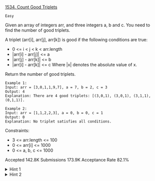 [1534. Count Good Triplets](https://leetcode.com/problems/count-good-triplets)

`Easy`

Given an array of integers arr, and three integers a, b and c. You need to find the number of good triplets.

A triplet (arr[i], arr[j], arr[k]) is good if the following conditions are true:

- 0 <= i < j < k < arr.length
- |arr[i] - arr[j]| <= a
- |arr[j] - arr[k]| <= b
- |arr[i] - arr[k]| <= c
Where |x| denotes the absolute value of x.

Return the number of good triplets.

```
Example 1:
Input: arr = [3,0,1,1,9,7], a = 7, b = 2, c = 3
Output: 4
Explanation: There are 4 good triplets: [(3,0,1), (3,0,1), (3,1,1), (0,1,1)].

Example 2:
Input: arr = [1,1,2,2,3], a = 0, b = 0, c = 1
Output: 0
Explanation: No triplet satisfies all conditions.
``` 

Constraints:

- 3 <= arr.length <= 100
- 0 <= arr[i] <= 1000
- 0 <= a, b, c <= 1000

Accepted
142.8K
Submissions
173.9K
Acceptance Rate
82.1%

<details>
<summary>Hint 1</summary>

Notice that the constraints are small enough for a brute force solution to pass.

</details>
<details>
<summary>Hint 2</summary>

Loop through all triplets, and count the ones that are good.

</details>
